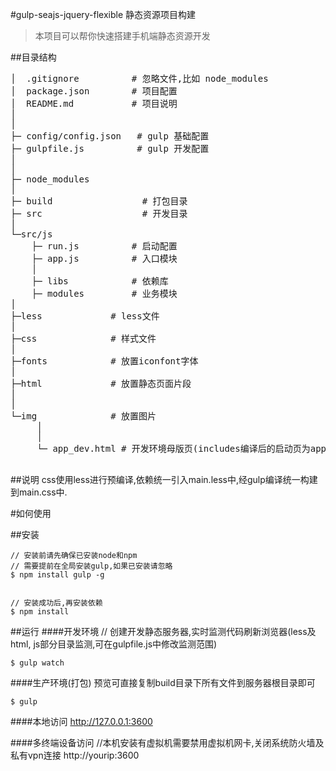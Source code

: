 #gulp-seajs-jquery-flexible 静态资源项目构建
> 本项目可以帮你快速搭建手机端静态资源开发


##目录结构
<pre>
│  .gitignore          # 忽略文件,比如 node_modules
│  package.json        # 项目配置
│  README.md           # 项目说明
│
│
├─ config/config.json   # gulp 基础配置
├─ gulpfile.js          # gulp 开发配置
│
│
├─ node_modules
│
├─ build                 # 打包目录
├─ src                   # 开发目录
│
└─src/js
    ├─ run.js          # 启动配置
    ├─ app.js          # 入口模块
    │
    ├─ libs            # 依赖库
    ├─ modules         # 业务模块
│       
├─less             # less文件
│
├─css              # 样式文件
│
├─fonts            # 放置iconfont字体
│ 
├─html             # 放置静态页面片段
│
│
└─img              # 放置图片
     │
     │
     └─ app_dev.html # 开发环境母版页(includes编译后的启动页为app.html)

</pre>


##说明
css使用less进行预编译,依赖统一引入main.less中,经gulp编译统一构建到main.css中.

#如何使用

##安装
```
// 安装前请先确保已安装node和npm
// 需要提前在全局安装gulp,如果已安装请忽略
$ npm install gulp -g


// 安装成功后,再安装依赖
$ npm install
```

##运行
####开发环境
// 创建开发静态服务器,实时监测代码刷新浏览器(less及html, js部分目录监测,可在gulpfile.js中修改监测范围)
```
$ gulp watch

```

####生产环境(打包)
预览可直接复制build目录下所有文件到服务器根目录即可
```
$ gulp

```

####本地访问
http://127.0.0.1:3600

####多终端设备访问
//本机安装有虚拟机需要禁用虚拟机网卡,关闭系统防火墙及私有vpn连接
http://yourip:3600
